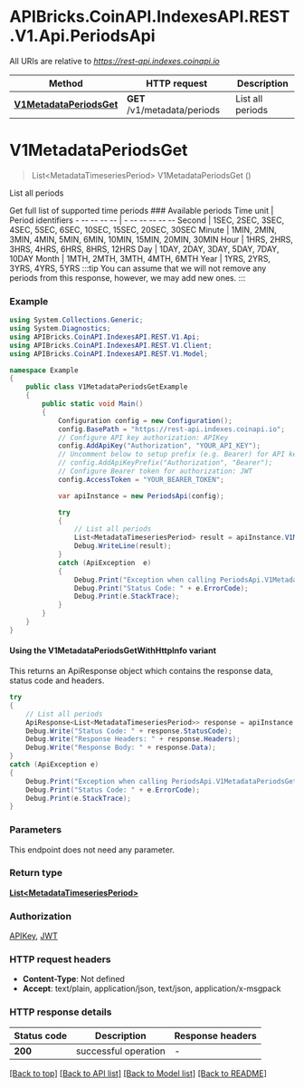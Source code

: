 # APIBricks.CoinAPI.IndexesAPI.REST.V1.Api.PeriodsApi

All URIs are relative to *https://rest-api.indexes.coinapi.io*

| Method | HTTP request | Description |
|--------|--------------|-------------|
| [**V1MetadataPeriodsGet**](PeriodsApi.md#v1metadataperiodsget) | **GET** /v1/metadata/periods | List all periods |

<a id="v1metadataperiodsget"></a>
# **V1MetadataPeriodsGet**
> List&lt;MetadataTimeseriesPeriod&gt; V1MetadataPeriodsGet ()

List all periods

Get full list of supported time periods              ### Available periods              Time unit | Period identifiers - -- -- -- -- | - -- -- -- -- -- Second | 1SEC, 2SEC, 3SEC, 4SEC, 5SEC, 6SEC, 10SEC, 15SEC, 20SEC, 30SEC Minute | 1MIN, 2MIN, 3MIN, 4MIN, 5MIN, 6MIN, 10MIN, 15MIN, 20MIN, 30MIN Hour | 1HRS, 2HRS, 3HRS, 4HRS, 6HRS, 8HRS, 12HRS Day | 1DAY, 2DAY, 3DAY, 5DAY, 7DAY, 10DAY Month | 1MTH, 2MTH, 3MTH, 4MTH, 6MTH Year | 1YRS, 2YRS, 3YRS, 4YRS, 5YRS              :::tip You can assume that we will not remove any periods from this response, however, we may add new ones. :::

### Example
```csharp
using System.Collections.Generic;
using System.Diagnostics;
using APIBricks.CoinAPI.IndexesAPI.REST.V1.Api;
using APIBricks.CoinAPI.IndexesAPI.REST.V1.Client;
using APIBricks.CoinAPI.IndexesAPI.REST.V1.Model;

namespace Example
{
    public class V1MetadataPeriodsGetExample
    {
        public static void Main()
        {
            Configuration config = new Configuration();
            config.BasePath = "https://rest-api.indexes.coinapi.io";
            // Configure API key authorization: APIKey
            config.AddApiKey("Authorization", "YOUR_API_KEY");
            // Uncomment below to setup prefix (e.g. Bearer) for API key, if needed
            // config.AddApiKeyPrefix("Authorization", "Bearer");
            // Configure Bearer token for authorization: JWT
            config.AccessToken = "YOUR_BEARER_TOKEN";

            var apiInstance = new PeriodsApi(config);

            try
            {
                // List all periods
                List<MetadataTimeseriesPeriod> result = apiInstance.V1MetadataPeriodsGet();
                Debug.WriteLine(result);
            }
            catch (ApiException  e)
            {
                Debug.Print("Exception when calling PeriodsApi.V1MetadataPeriodsGet: " + e.Message);
                Debug.Print("Status Code: " + e.ErrorCode);
                Debug.Print(e.StackTrace);
            }
        }
    }
}
```

#### Using the V1MetadataPeriodsGetWithHttpInfo variant
This returns an ApiResponse object which contains the response data, status code and headers.

```csharp
try
{
    // List all periods
    ApiResponse<List<MetadataTimeseriesPeriod>> response = apiInstance.V1MetadataPeriodsGetWithHttpInfo();
    Debug.Write("Status Code: " + response.StatusCode);
    Debug.Write("Response Headers: " + response.Headers);
    Debug.Write("Response Body: " + response.Data);
}
catch (ApiException e)
{
    Debug.Print("Exception when calling PeriodsApi.V1MetadataPeriodsGetWithHttpInfo: " + e.Message);
    Debug.Print("Status Code: " + e.ErrorCode);
    Debug.Print(e.StackTrace);
}
```

### Parameters
This endpoint does not need any parameter.
### Return type

[**List&lt;MetadataTimeseriesPeriod&gt;**](MetadataTimeseriesPeriod.md)

### Authorization

[APIKey](../README.md#APIKey), [JWT](../README.md#JWT)

### HTTP request headers

 - **Content-Type**: Not defined
 - **Accept**: text/plain, application/json, text/json, application/x-msgpack


### HTTP response details
| Status code | Description | Response headers |
|-------------|-------------|------------------|
| **200** | successful operation |  -  |

[[Back to top]](#) [[Back to API list]](../../README.md#documentation-for-api-endpoints) [[Back to Model list]](../../README.md#documentation-for-models) [[Back to README]](../../README.md)

